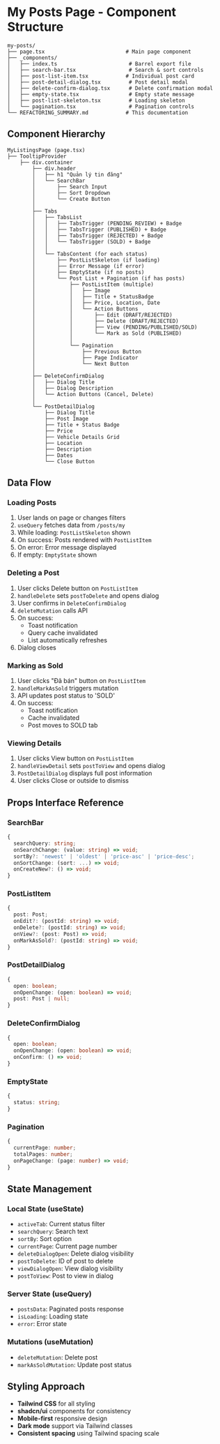 # My Posts Page - Component Structure

```
my-posts/
├── page.tsx                          # Main page component
├── _components/
│   ├── index.ts                       # Barrel export file
│   ├── search-bar.tsx                 # Search & sort controls
│   ├── post-list-item.tsx            # Individual post card
│   ├── post-detail-dialog.tsx         # Post detail modal
│   ├── delete-confirm-dialog.tsx      # Delete confirmation modal
│   ├── empty-state.tsx                # Empty state message
│   ├── post-list-skeleton.tsx         # Loading skeleton
│   └── pagination.tsx                 # Pagination controls
└── REFACTORING_SUMMARY.md            # This documentation
```

## Component Hierarchy

```
MyListingsPage (page.tsx)
├── TooltipProvider
    ├── div.container
        ├── div.header
        │   ├── h1 "Quản lý tin đăng"
        │   └── SearchBar
        │       ├── Search Input
        │       ├── Sort Dropdown
        │       └── Create Button
        │
        ├── Tabs
        │   ├── TabsList
        │   │   ├── TabsTrigger (PENDING_REVIEW) + Badge
        │   │   ├── TabsTrigger (PUBLISHED) + Badge
        │   │   ├── TabsTrigger (REJECTED) + Badge
        │   │   └── TabsTrigger (SOLD) + Badge
        │   │
        │   └── TabsContent (for each status)
        │       ├── PostListSkeleton (if loading)
        │       ├── Error Message (if error)
        │       ├── EmptyState (if no posts)
        │       └── Post List + Pagination (if has posts)
        │           ├── PostListItem (multiple)
        │           │   ├── Image
        │           │   ├── Title + StatusBadge
        │           │   ├── Price, Location, Date
        │           │   └── Action Buttons
        │           │       ├── Edit (DRAFT/REJECTED)
        │           │       ├── Delete (DRAFT/REJECTED)
        │           │       ├── View (PENDING/PUBLISHED/SOLD)
        │           │       └── Mark as Sold (PUBLISHED)
        │           │
        │           └── Pagination
        │               ├── Previous Button
        │               ├── Page Indicator
        │               └── Next Button
        │
        ├── DeleteConfirmDialog
        │   ├── Dialog Title
        │   ├── Dialog Description
        │   └── Action Buttons (Cancel, Delete)
        │
        └── PostDetailDialog
            ├── Dialog Title
            ├── Post Image
            ├── Title + Status Badge
            ├── Price
            ├── Vehicle Details Grid
            ├── Location
            ├── Description
            ├── Dates
            └── Close Button
```

## Data Flow

### Loading Posts
1. User lands on page or changes filters
2. `useQuery` fetches data from `/posts/my`
3. While loading: `PostListSkeleton` shown
4. On success: Posts rendered with `PostListItem`
5. On error: Error message displayed
6. If empty: `EmptyState` shown

### Deleting a Post
1. User clicks Delete button on `PostListItem`
2. `handleDelete` sets `postToDelete` and opens dialog
3. User confirms in `DeleteConfirmDialog`
4. `deleteMutation` calls API
5. On success:
   - Toast notification
   - Query cache invalidated
   - List automatically refreshes
6. Dialog closes

### Marking as Sold
1. User clicks "Đã bán" button on `PostListItem`
2. `handleMarkAsSold` triggers mutation
3. API updates post status to 'SOLD'
4. On success:
   - Toast notification
   - Cache invalidated
   - Post moves to SOLD tab

### Viewing Details
1. User clicks View button on `PostListItem`
2. `handleViewDetail` sets `postToView` and opens dialog
3. `PostDetailDialog` displays full post information
4. User clicks Close or outside to dismiss

## Props Interface Reference

### SearchBar
```typescript
{
  searchQuery: string;
  onSearchChange: (value: string) => void;
  sortBy?: 'newest' | 'oldest' | 'price-asc' | 'price-desc';
  onSortChange: (sort: ...) => void;
  onCreateNew?: () => void;
}
```

### PostListItem
```typescript
{
  post: Post;
  onEdit?: (postId: string) => void;
  onDelete?: (postId: string) => void;
  onView?: (post: Post) => void;
  onMarkAsSold?: (postId: string) => void;
}
```

### PostDetailDialog
```typescript
{
  open: boolean;
  onOpenChange: (open: boolean) => void;
  post: Post | null;
}
```

### DeleteConfirmDialog
```typescript
{
  open: boolean;
  onOpenChange: (open: boolean) => void;
  onConfirm: () => void;
}
```

### EmptyState
```typescript
{
  status: string;
}
```

### Pagination
```typescript
{
  currentPage: number;
  totalPages: number;
  onPageChange: (page: number) => void;
}
```

## State Management

### Local State (useState)
- `activeTab`: Current status filter
- `searchQuery`: Search text
- `sortBy`: Sort option
- `currentPage`: Current page number
- `deleteDialogOpen`: Delete dialog visibility
- `postToDelete`: ID of post to delete
- `viewDialogOpen`: View dialog visibility
- `postToView`: Post to view in dialog

### Server State (useQuery)
- `postsData`: Paginated posts response
- `isLoading`: Loading state
- `error`: Error state

### Mutations (useMutation)
- `deleteMutation`: Delete post
- `markAsSoldMutation`: Update post status

## Styling Approach

- **Tailwind CSS** for all styling
- **shadcn/ui** components for consistency
- **Mobile-first** responsive design
- **Dark mode** support via Tailwind classes
- **Consistent spacing** using Tailwind spacing scale
